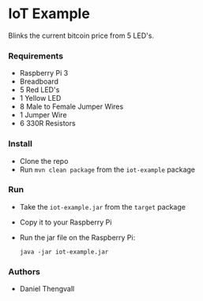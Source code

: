 # IoT Example

Blinks the current bitcoin price from 5 LED's.

### Requirements

* Raspberry Pi 3
* Breadboard
* 5 Red LED's
* 1 Yellow LED
* 8 Male to Female Jumper Wires
* 1 Jumper Wire
* 6 330R Resistors

### Install

* Clone the repo
* Run `mvn clean package` from the `iot-example` package

### Run

* Take the `iot-example.jar` from the `target` package
* Copy it to your Raspberry Pi
* Run the jar file on the Raspberry Pi:

    `java -jar iot-example.jar`

### Authors

* Daniel Thengvall